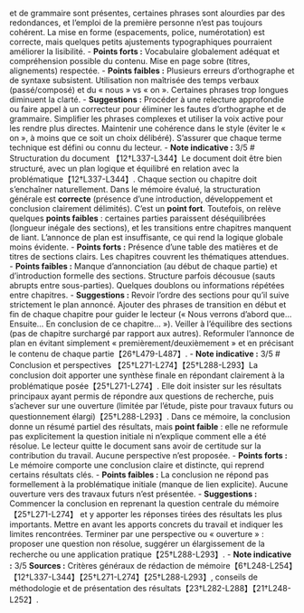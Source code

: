 et de grammaire sont présentes, certaines phrases sont alourdies par des redondances, et l’emploi de la première personne n’est pas toujours cohérent. La mise en forme (espacements, police, numérotation) est correcte, mais quelques petits ajustements typographiques pourraient améliorer la lisibilité. - **Points forts :** Vocabulaire globalement adéquat et compréhension possible du contenu. Mise en page sobre (titres, alignements) respectée. - **Points faibles :** Plusieurs erreurs d’orthographe et de syntaxe subsistent. Utilisation non maîtrisée des temps verbaux (passé/composé) et du « nous » vs « on ». Certaines phrases trop longues diminuent la clarté. - **Suggestions :** Procéder à une relecture approfondie ou faire appel à un correcteur pour éliminer les fautes d’orthographe et de grammaire. Simplifier les phrases complexes et utiliser la voix active pour les rendre plus directes. Maintenir une cohérence dans le style (éviter le « on », à moins que ce soit un choix délibéré). S’assurer que chaque terme technique est défini ou connu du lecteur. - **Note indicative :** 3/5 # Structuration du document 【12†L337-L344】Le document doit être bien structuré, avec un plan logique et équilibré en relation avec la problématique【12†L337-L344】. Chaque section ou chapitre doit s’enchaîner naturellement. Dans le mémoire évalué, la structuration générale est **correcte** (présence d’une introduction, développement et conclusion clairement délimités). C’est un **point fort**. Toutefois, on relève quelques **points faibles** : certaines parties paraissent déséquilibrées (longueur inégale des sections), et les transitions entre chapitres manquent de liant. L’annonce de plan est insuffisante, ce qui rend la logique globale moins évidente. - **Points forts :** Présence d’une table des matières et de titres de sections clairs. Les chapitres couvrent les thématiques attendues. - **Points faibles :** Manque d’annonciation (au début de chaque partie) et d’introduction formelle des sections. Structure parfois décousue (sauts abrupts entre sous-parties). Quelques doublons ou informations répétées entre chapitres. - **Suggestions :** Revoir l’ordre des sections pour qu’il suive strictement le plan annoncé. Ajouter des phrases de transition en début et fin de chaque chapitre pour guider le lecteur (« Nous verrons d’abord que… Ensuite… En conclusion de ce chapitre… »). Veiller à l’équilibre des sections (pas de chapitre surchargé par rapport aux autres). Reformuler l’annonce de plan en évitant simplement « premièrement/deuxièmement » et en précisant le contenu de chaque partie【26†L479-L487】. - **Note indicative :** 3/5 # Conclusion et perspectives 【25†L271-L274】【25†L288-L293】La conclusion doit apporter une synthèse finale en répondant clairement à la problématique posée【25†L271-L274】. Elle doit insister sur les résultats principaux ayant permis de répondre aux questions de recherche, puis s’achever sur une ouverture (limitée par l’étude, piste pour travaux futurs ou questionnement élargi)【25†L288-L293】. Dans ce mémoire, la conclusion donne un résumé partiel des résultats, mais **point faible** : elle ne reformule pas explicitement la question initiale ni n’explique comment elle a été résolue. Le lecteur quitte le document sans avoir de certitude sur la contribution du travail. Aucune perspective n’est proposée. - **Points forts :** Le mémoire comporte une conclusion claire et distincte, qui reprend certains résultats clés. - **Points faibles :** La conclusion ne répond pas formellement à la problématique initiale (manque de lien explicite). Aucune ouverture vers des travaux futurs n’est présentée. - **Suggestions :** Commencer la conclusion en reprenant la question centrale du mémoire【25†L271-L274】 et y apporter les réponses tirées des résultats les plus importants. Mettre en avant les apports concrets du travail et indiquer les limites rencontrées. Terminer par une perspective ou « ouverture » : proposer une question non résolue, suggérer un élargissement de la recherche ou une application pratique【25†L288-L293】. - **Note indicative :** 3/5 **Sources :** Critères généraux de rédaction de mémoire【6†L248-L254】【12†L337-L344】【25†L271-L274】【25†L288-L293】, conseils de méthodologie et de présentation des résultats【23†L282-L288】【21†L248-L252】.